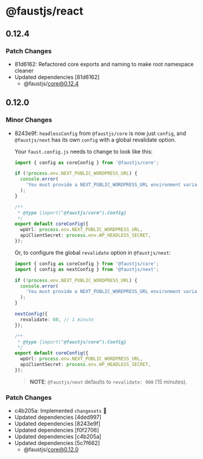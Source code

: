 # @faustjs/react

## 0.12.4

### Patch Changes

- 81d6162: Refactored core exports and naming to make root namespace cleaner
- Updated dependencies [81d6162]
  - @faustjs/core@0.12.4

## 0.12.0

### Minor Changes

- 8243e9f: `headlessConfig` from `@faustjs/core` is now just `config`, and `@faustjs/next` has its own `config` with a global revalidate option.

  Your `faust.config.js` needs to change to look like this:

  ```ts
  import { config as coreConfig } from '@faustjs/core';

  if (!process.env.NEXT_PUBLIC_WORDPRESS_URL) {
    console.error(
      'You must provide a NEXT_PUBLIC_WORDPRESS_URL environment variable, did you forget to load your .env.local file?',
    );
  }

  /**
   * @type {import("@faustjs/core").Config}
   */
  export default coreConfig({
    wpUrl: process.env.NEXT_PUBLIC_WORDPRESS_URL,
    apiClientSecret: process.env.WP_HEADLESS_SECRET,
  });
  ```

  Or, to configure the global `revalidate` option in `@faustjs/next`:

  ```ts
  import { config as coreConfig } from '@faustjs/core';
  import { config as nextConfig } from '@faustjs/next';

  if (!process.env.NEXT_PUBLIC_WORDPRESS_URL) {
    console.error(
      'You must provide a NEXT_PUBLIC_WORDPRESS_URL environment variable, did you forget to load your .env.local file?',
    );
  }

  nextConfig({
    revalidate: 60, // 1 minute
  });

  /**
   * @type {import("@faustjs/core").Config}
   */
  export default coreConfig({
    wpUrl: process.env.NEXT_PUBLIC_WORDPRESS_URL,
    apiClientSecret: process.env.WP_HEADLESS_SECRET,
  });
  ```

  > **NOTE**: `@faustjs/next` defaults to `revalidate: 900` (15 minutes).

### Patch Changes

- c4b205a: Implemented `changesets` 🦋
- Updated dependencies [4ded997]
- Updated dependencies [8243e9f]
- Updated dependencies [f0f2706]
- Updated dependencies [c4b205a]
- Updated dependencies [5c7f662]
  - @faustjs/core@0.12.0
